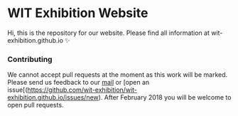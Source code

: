 # WIT Exhibition Website

Hi, this is the repository for our website. Please find all information at wit-exhibition.github.io :sparkles:

### Contributing

We cannot accept pull requests at the moment as this work will be marked. Please send us feedback to our [mail](wit.exhibition@web.de)
or [open an issue[(https://github.com/wit-exhibition/wit-exhibition.github.io/issues/new). After February 2018 you will be welcome to open pull requests.
